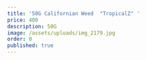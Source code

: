 ```yaml
---
title: '50G Californian Weed  "TropicalZ" '
price: 400
description: 50G
image: /assets/uploads/img_2179.jpg
order: 0
published: true
---
```

